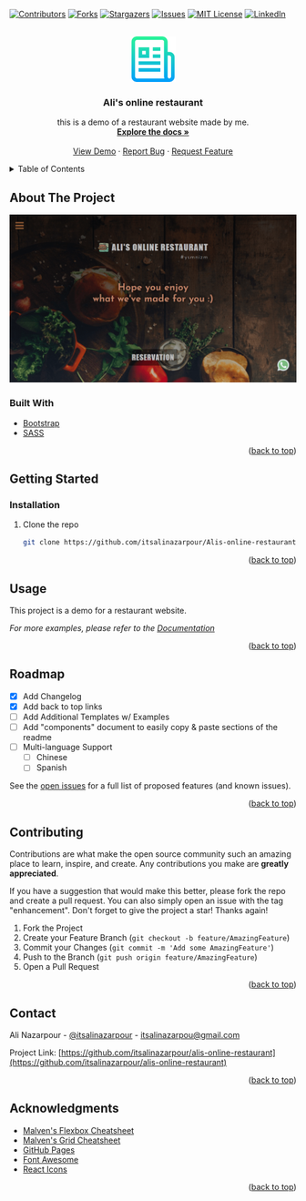 <div id="top"></div>
<!--
*** Thanks for checking out the Best-README-Template. If you have a suggestion
*** that would make this better, please fork the repo and create a pull request
*** or simply open an issue with the tag "enhancement".
*** Don't forget to give the project a star!
*** Thanks again! Now go create something AMAZING! :D
-->



<!-- PROJECT SHIELDS -->
<!--
*** I'm using markdown "reference style" links for readability.
*** Reference links are enclosed in brackets [ ] instead of parentheses ( ).
*** See the bottom of this document for the declaration of the reference variables
*** for contributors-url, forks-url, etc. This is an optional, concise syntax you may use.
*** 
-->
[![Contributors][contributors-shield]][contributors-url]
[![Forks][forks-shield]][forks-url]
[![Stargazers][stars-shield]][stars-url]
[![Issues][issues-shield]][issues-url]
[![MIT License][license-shield]][license-url]
[![LinkedIn][linkedin-shield]][linkedin-url]



<!-- PROJECT LOGO -->
<br />
<div align="center">
  <a href="images/logo.png">
    <img src="images/logo.png" alt="Logo" width="80" height="80">
  </a>

  <h3 align="center">Ali's online restaurant</h3>

  <p align="center">
    this is a demo of a restaurant website made by me.
    <br />
    <a href="https://github.com/itsalinazarpour/alis-online-restaurant"><strong>Explore the docs »</strong></a>
    <br />
    <br />
    <a href="https://itsalinazarpour.github.io/Alis-online-restaurant/">View Demo</a>
    ·
    <a href="https://github.com/itsalinazarpour/alis-online-restaurant/issues">Report Bug</a>
    ·
    <a href="https://github.com/itsalinazarpour/alis-online-restaurant/issues">Request Feature</a>
  </p>
</div>



<!-- TABLE OF CONTENTS -->
<details>
  <summary>Table of Contents</summary>
  <ol>
    <li>
      <a href="#about-the-project">About The Project</a>
      <ul>
        <li><a href="#built-with">Built With</a></li>
      </ul>
    </li>
    <li>
      <a href="#getting-started">Getting Started</a>
      <ul>
        <li><a href="#prerequisites">Prerequisites</a></li>
        <li><a href="#installation">Installation</a></li>
      </ul>
    </li>
    <li><a href="#usage">Usage</a></li>
    <li><a href="#roadmap">Roadmap</a></li>
    <li><a href="#contributing">Contributing</a></li>
    <li><a href="#license">License</a></li>
    <li><a href="#contact">Contact</a></li>
    <li><a href="#acknowledgments">Acknowledgments</a></li>
  </ol>
</details>



<!-- ABOUT THE PROJECT -->
## About The Project

[![Product Name Screen Shot][product-screenshot]](images/screenshot.png)






### Built With

* [Bootstrap](https://getbootstrap.com)
* [SASS](https://sass-lang.com/)

<p align="right">(<a href="#top">back to top</a>)</p>



<!-- GETTING STARTED -->
## Getting Started

### Installation


1. Clone the repo
   ```sh
   git clone https://github.com/itsalinazarpour/Alis-online-restaurant.git
   ```

<p align="right">(<a href="#top">back to top</a>)</p>



<!-- USAGE EXAMPLES -->
## Usage

This project is a demo for a restaurant website.

_For more examples, please refer to the [Documentation](https://github.com/itsalinazarpour/Alis-online-restaurant)_

<p align="right">(<a href="#top">back to top</a>)</p>



<!-- ROADMAP -->
## Roadmap

- [x] Add Changelog
- [x] Add back to top links
- [ ] Add Additional Templates w/ Examples
- [ ] Add "components" document to easily copy & paste sections of the readme
- [ ] Multi-language Support
    - [ ] Chinese
    - [ ] Spanish

See the [open issues](https://github.com/itsalinazarpour/alis-online-restaurant/issues) for a full list of proposed features (and known issues).

<p align="right">(<a href="#top">back to top</a>)</p>



<!-- CONTRIBUTING -->
## Contributing

Contributions are what make the open source community such an amazing place to learn, inspire, and create. Any contributions you make are **greatly appreciated**.

If you have a suggestion that would make this better, please fork the repo and create a pull request. You can also simply open an issue with the tag "enhancement".
Don't forget to give the project a star! Thanks again!

1. Fork the Project
2. Create your Feature Branch (`git checkout -b feature/AmazingFeature`)
3. Commit your Changes (`git commit -m 'Add some AmazingFeature'`)
4. Push to the Branch (`git push origin feature/AmazingFeature`)
5. Open a Pull Request

<p align="right">(<a href="#top">back to top</a>)</p>




<!-- CONTACT -->
## Contact

Ali Nazarpour - [@itsalinazarpour](https://twitter.com/itsalinazarpour) - itsalinazarpou@gmail.com

Project Link: [https://github.com/itsalinazarpour/alis-online-restaurant](https://github.com/itsalinazarpour/alis-online-restaurant)

<p align="right">(<a href="#top">back to top</a>)</p>



<!-- ACKNOWLEDGMENTS -->
## Acknowledgments

* [Malven's Flexbox Cheatsheet](https://flexbox.malven.co/)
* [Malven's Grid Cheatsheet](https://grid.malven.co/)
* [GitHub Pages](https://pages.github.com)
* [Font Awesome](https://fontawesome.com)
* [React Icons](https://react-icons.github.io/react-icons/search)

<p align="right">(<a href="#top">back to top</a>)</p>



<!-- MARKDOWN LINKS & IMAGES -->
<!-- https://www.markdownguide.org/basic-syntax/#reference-style-links -->
[contributors-shield]: https://img.shields.io/github/contributors/itsalinazarpour/alis-online-restaurant.svg?style=for-the-badge
[contributors-url]: https://github.com/itsalinazarpour/alis-online-restaurant/graphs/contributors
[forks-shield]: https://img.shields.io/github/forks/itsalinazarpour/alis-online-restaurant.svg?style=for-the-badge
[forks-url]: https://github.com/itsalinazarpour/alis-online-restaurant/network/members
[stars-shield]: https://img.shields.io/github/stars/itsalinazarpour/alis-online-restaurant.svg?style=for-the-badge
[stars-url]: https://github.com/itsalinazarpour/alis-online-restaurant/stargazers
[issues-shield]: https://img.shields.io/github/issues/itsalinazarpour/alis-online-restaurant.svg?style=for-the-badge
[issues-url]: https://github.com/itsalinazarpour/alis-online-restaurant/issues
[license-shield]: https://img.shields.io/github/license/itsalinazarpour/alis-online-restaurant.svg?style=for-the-badge
[license-url]: https://github.com/itsalinazarpour/alis-online-restaurant/blob/master/LICENSE.txt
[linkedin-shield]: https://img.shields.io/badge/-LinkedIn-black.svg?style=for-the-badge&logo=linkedin&colorB=555
[linkedin-url]: https://linkedin.com/in/ali-nazarpour-b5b4a222a/
[product-screenshot]: images/screenshot.png
